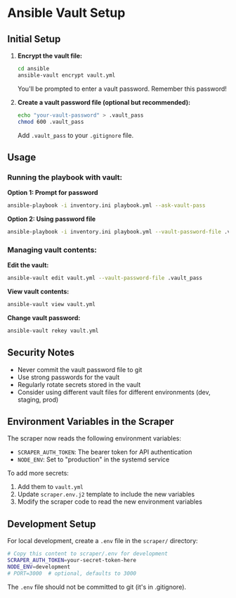 # Ansible Vault Setup

## Initial Setup

1. **Encrypt the vault file:**
   ```bash
   cd ansible
   ansible-vault encrypt vault.yml
   ```
   You'll be prompted to enter a vault password. Remember this password!

2. **Create a vault password file (optional but recommended):**
   ```bash
   echo "your-vault-password" > .vault_pass
   chmod 600 .vault_pass
   ```
   Add `.vault_pass` to your `.gitignore` file.

## Usage

### Running the playbook with vault:

**Option 1: Prompt for password**
```bash
ansible-playbook -i inventory.ini playbook.yml --ask-vault-pass
```

**Option 2: Using password file**
```bash
ansible-playbook -i inventory.ini playbook.yml --vault-password-file .vault_pass
```

### Managing vault contents:

**Edit the vault:**
```bash
ansible-vault edit vault.yml --vault-password-file .vault_pass
```

**View vault contents:**
```bash
ansible-vault view vault.yml
```

**Change vault password:**
```bash
ansible-vault rekey vault.yml
```

## Security Notes

- Never commit the vault password file to git
- Use strong passwords for the vault
- Regularly rotate secrets stored in the vault
- Consider using different vault files for different environments (dev, staging, prod)

## Environment Variables in the Scraper

The scraper now reads the following environment variables:
- `SCRAPER_AUTH_TOKEN`: The bearer token for API authentication
- `NODE_ENV`: Set to "production" in the systemd service

To add more secrets:
1. Add them to `vault.yml`
2. Update `scraper.env.j2` template to include the new variables
3. Modify the scraper code to read the new environment variables

## Development Setup

For local development, create a `.env` file in the `scraper/` directory:

```bash
# Copy this content to scraper/.env for development
SCRAPER_AUTH_TOKEN=your-secret-token-here
NODE_ENV=development
# PORT=3000  # optional, defaults to 3000
```

The `.env` file should not be committed to git (it's in .gitignore).
